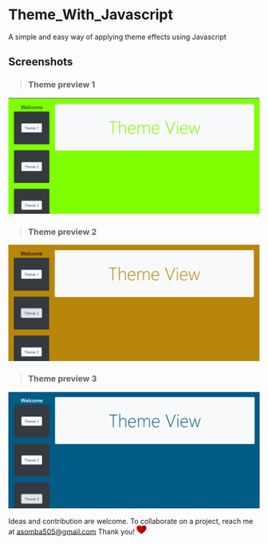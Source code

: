 # Theme_With_Javascript
A simple and easy way of applying theme effects using Javascript

## Screenshots 
> ### Theme preview 1
<img src="/Screenshots/theme1.png">

> ### Theme preview 2
<img src="/Screenshots/theme2.png">

> ### Theme preview 3
<img src="/Screenshots/theme3.png">

Ideas and contribution are welcome.
To collaborate on a project, reach me at asomba505@gmail.com
Thank you!
<img src="./Screenshots/download__5_-removebg-preview.png"  width="20px" />
